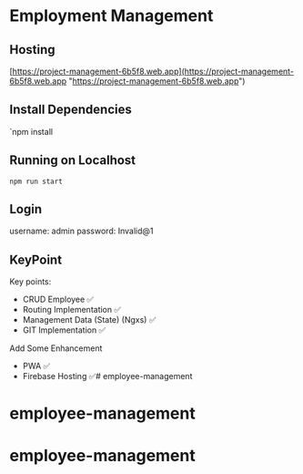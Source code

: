 # Employment Management

## Hosting
[https://project-management-6b5f8.web.app](https://project-management-6b5f8.web.app "https://project-management-6b5f8.web.app")

## Install Dependencies
`npm install 

## Running on Localhost
`npm run start`

## Login
username: admin
password: Invalid@1

## KeyPoint
Key points:
- CRUD Employee ✅
- Routing Implementation ✅
- Management Data (State) (Ngxs) ✅
- GIT Implementation ✅

Add Some Enhancement
- PWA ✅
- Firebase Hosting ✅# employee-management
# employee-management
# employee-management
